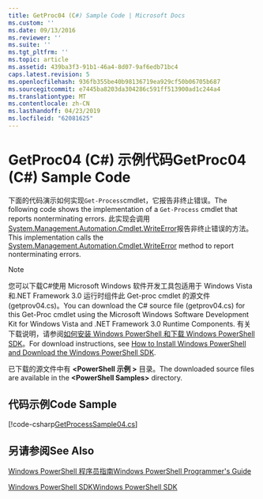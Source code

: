 ```yaml
---
title: GetProc04 (C#) Sample Code | Microsoft Docs
ms.custom: ''
ms.date: 09/13/2016
ms.reviewer: ''
ms.suite: ''
ms.tgt_pltfrm: ''
ms.topic: article
ms.assetid: 439ba3f3-91b1-46a4-8d07-9af6edb71bc4
caps.latest.revision: 5
ms.openlocfilehash: 936fb355be40b98136719ea929cf50b06705b687
ms.sourcegitcommit: e7445ba8203da304286c591ff513900ad1c244a4
ms.translationtype: MT
ms.contentlocale: zh-CN
ms.lasthandoff: 04/23/2019
ms.locfileid: "62081625"
---
```

# <a name="getproc04-c-sample-code"></a><span data-ttu-id="6d5a2-102">GetProc04 (C#) 示例代码</span><span class="sxs-lookup"><span data-stu-id="6d5a2-102">GetProc04 (C#) Sample Code</span></span>

<span data-ttu-id="6d5a2-103">下面的代码演示如何实现`Get-Process`cmdlet，它报告非终止错误。</span><span class="sxs-lookup"><span data-stu-id="6d5a2-103">The following code shows the implementation of a `Get-Process` cmdlet that reports nonterminating errors.</span></span> <span data-ttu-id="6d5a2-104">此实现会调用[System.Management.Automation.Cmdlet.WriteError](/dotnet/api/System.Management.Automation.Cmdlet.WriteError)报告非终止错误的方法。</span><span class="sxs-lookup"><span data-stu-id="6d5a2-104">This implementation calls the [System.Management.Automation.Cmdlet.WriteError](/dotnet/api/System.Management.Automation.Cmdlet.WriteError) method to report nonterminating errors.</span></span>

> [!NOTE]
> <span data-ttu-id="6d5a2-105">您可以下载C#使用 Microsoft Windows 软件开发工具包适用于 Windows Vista 和.NET Framework 3.0 运行时组件此 Get-proc cmdlet 的源文件 (getprov04.cs)。</span><span class="sxs-lookup"><span data-stu-id="6d5a2-105">You can download the C# source file (getprov04.cs) for this Get-Proc cmdlet using the Microsoft Windows Software Development Kit for Windows Vista and .NET Framework 3.0 Runtime Components.</span></span> <span data-ttu-id="6d5a2-106">有关下载说明，请参阅[如何安装 Windows PowerShell 和下载 Windows PowerShell SDK](/powershell/developer/installing-the-windows-powershell-sdk)。</span><span class="sxs-lookup"><span data-stu-id="6d5a2-106">For download instructions, see [How to Install Windows PowerShell and Download the Windows PowerShell SDK](/powershell/developer/installing-the-windows-powershell-sdk).</span></span>
>
> <span data-ttu-id="6d5a2-107">已下载的源文件中有 **\<PowerShell 示例 >** 目录。</span><span class="sxs-lookup"><span data-stu-id="6d5a2-107">The downloaded source files are available in the **\<PowerShell Samples>** directory.</span></span>

## <a name="code-sample"></a><span data-ttu-id="6d5a2-108">代码示例</span><span class="sxs-lookup"><span data-stu-id="6d5a2-108">Code Sample</span></span>

[!code-csharp[GetProcessSample04.cs](../../powershell-sdk-samples/SDK-2.0/csharp/GetProcessSample04/GetProcessSample04.cs#L11-L98 "GetProcessSample04.cs")]

## <a name="see-also"></a><span data-ttu-id="6d5a2-109">另请参阅</span><span class="sxs-lookup"><span data-stu-id="6d5a2-109">See Also</span></span>

[<span data-ttu-id="6d5a2-110">Windows PowerShell 程序员指南</span><span class="sxs-lookup"><span data-stu-id="6d5a2-110">Windows PowerShell Programmer's Guide</span></span>](./windows-powershell-programmer-s-guide.md)

[<span data-ttu-id="6d5a2-111">Windows PowerShell SDK</span><span class="sxs-lookup"><span data-stu-id="6d5a2-111">Windows PowerShell SDK</span></span>](../windows-powershell-reference.md)